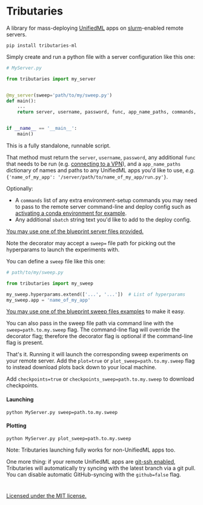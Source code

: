 # Tributaries 

A library for mass-deploying [UnifiedML](github.com/agi-init/UnifiedML) apps on [slurm]()-enabled remote servers.

```console
pip install tributaries-ml
```

Simply create and run a python file with a server configuration like this one:

```python
# MyServer.py

from tributaries import my_server


@my_server(sweep='path/to/my/sweep.py')
def main():
    ...
    return server, username, password, func, app_name_paths, commands, sbatch


if __name__ == '__main__':
    main()
```

This is a fully standalone, runnable script.

That method must return the ```server```, ```username```, ```password```, any additional ```func``` that needs to be run (e.g. [connecting to a VPN]()), and a ```app_name_paths``` dictionary of names and paths to any UnifiedML apps you'd like to use, *e.g.* ```{'name_of_my_app': '/server/path/to/name_of_my_app/run.py'}```.

Optionally:
- A ```commands``` list of any extra environment-setup commands you may need to pass to the remote server command-line and deploy config such as [activating a conda environment for example]().
- Any additional ```sbatch``` string text you'd like to add to the deploy config.

[You may use one of the blueprint server files provided.]()

Note the decorator may accept a ```sweep=``` file path for picking out the hyperparams to launch the experiments with.

You can define a ```sweep``` file like this one:

```python
# path/to/my/sweep.py

from tributaries import my_sweep

my_sweep.hyperparams.extend(['...', '...'])  # List of hyperparams
my_sweep.app = 'name_of_my_app'
```

[You may use one of the blueprint sweep files examples]() to make it easy.

You can also pass in the sweep file path via command line with the ```sweep=path.to.my.sweep``` flag. The command-line flag will override the decorator flag; therefore the decorator flag is optional if the command-line flag is present.

That's it. Running it will launch the corresponding sweep experiments on your remote server. Add the ```plot=true``` or ```plot_sweep=path.to.my.sweep``` flag to instead download plots back down to your local machine.

Add ```checkpoints=true``` or ```checkpoints_sweep=path.to.my.sweep``` to download checkpoints.

#### Launching

```console
python MyServer.py sweep=path.to.my.sweep
```

#### Plotting

```console
python MyServer.py plot_sweep=path.to.my.sweep
```

[//]: # (Note: these hyperparams are already fully part of [UnifiedML]&#40;github.com/agi-init/UnifiedML&#41;, together with the ```my_server=``` server-path flag for pointing to a server file, *e.g.*, ```ML my_server=MyServer.main``` can launch and plot the above directly from [UnifiedML]&#40;github.com/agi-init/UnifiedML&#41;! )

Note: Tributaries launching fully works for non-UnifiedML apps too.

One more thing: if your remote UnifiedML apps are [git-ssh enabled](https://docs.github.com/en/authentication/connecting-to-github-with-ssh), Tributaries will automatically try syncing with the latest branch via a git pull. You can disable automatic GitHub-syncing with the ```github=false``` flag. 

#

[Licensed under the MIT license.](MIT_LICENSE)
